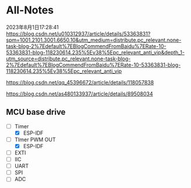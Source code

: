# All-Notes


2023年8月1日17:28:41
https://blog.csdn.net/u010312937/article/details/53363831?spm=1001.2101.3001.6650.10&utm_medium=distribute.pc_relevant.none-task-blog-2%7Edefault%7EBlogCommendFromBaidu%7ERate-10-53363831-blog-118230614.235%5Ev38%5Epc_relevant_anti_vip&depth_1-utm_source=distribute.pc_relevant.none-task-blog-2%7Edefault%7EBlogCommendFromBaidu%7ERate-10-53363831-blog-118230614.235%5Ev38%5Epc_relevant_anti_vip

https://blog.csdn.net/qq_45396672/article/details/118057838

https://blog.csdn.net/as480133937/article/details/89508034

## MCU base drive
- [ ] Timer
  - [x] ESP-IDF
- [ ] TImer PWM OUT
  - [x] ESP-IDF 
- [ ] EXTI
- [ ] IIC
- [ ] UART
- [ ] SPI
- [ ] ADC

